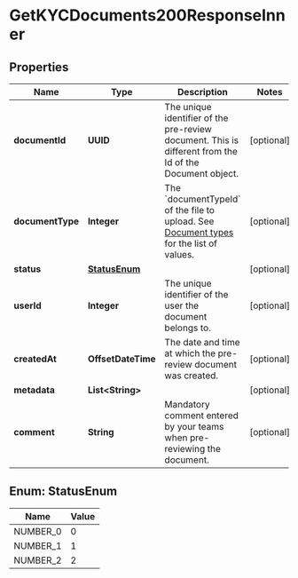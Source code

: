 

# GetKYCDocuments200ResponseInner


## Properties

| Name | Type | Description | Notes |
|------------ | ------------- | ------------- | -------------|
|**documentId** | **UUID** | The unique identifier of the pre-review document. This is different from the Id of the Document object.  |  [optional] |
|**documentType** | **Integer** | The &#x60;documentTypeId&#x60; of the file to upload.   See [Document types](/guide/user-verification/documents.html#types-documenttypeid) for the list of values.  |  [optional] |
|**status** | [**StatusEnum**](#StatusEnum) |  |  [optional] |
|**userId** | **Integer** | The unique identifier of the user the document belongs to. |  [optional] |
|**createdAt** | **OffsetDateTime** | The date and time at which the pre-review document was created. |  [optional] |
|**metadata** | **List&lt;String&gt;** |  |  [optional] |
|**comment** | **String** | Mandatory comment entered by your teams when pre-reviewing the document. |  [optional] |



## Enum: StatusEnum

| Name | Value |
|---- | -----|
| NUMBER_0 | 0 |
| NUMBER_1 | 1 |
| NUMBER_2 | 2 |



